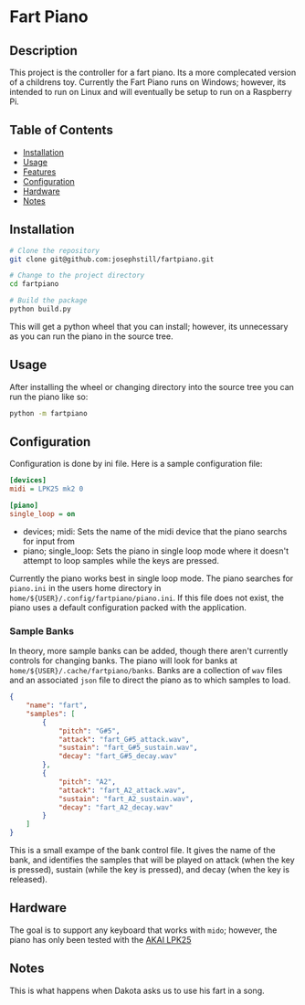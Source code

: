 # Fart Piano

## Description
This project is the controller for a fart piano. Its a more complecated version of a childrens toy. Currently the Fart Piano runs on Windows; however, its intended to run on Linux and will eventually be setup to run on a Raspberry Pi.

## Table of Contents
- [Installation](#installation)
- [Usage](#usage)
- [Features](#features)
- [Configuration](#configuration)
- [Hardware](#hardware)
- [Notes](#notes)

## Installation
```bash
# Clone the repository
git clone git@github.com:josephstill/fartpiano.git

# Change to the project directory
cd fartpiano

# Build the package
python build.py
```

This will get a python wheel that you can install; however, its unnecessary as you can run the piano in the source tree. 

## Usage
After installing the wheel or changing directory into the source tree you can run the piano like so:
```bash
python -m fartpiano
```

## Configuration
Configuration is done by ini file. Here is a sample configuration file: 
```ini
[devices]
midi = LPK25 mk2 0

[piano]
single_loop = on
```

* devices; midi: Sets the name of the midi device that the piano searchs for input from
* piano; single_loop: Sets the piano in single loop mode where it doesn't attempt to loop samples while the keys are pressed.

Currently the piano works best in single loop mode. The piano searches for ``piano.ini`` in the users home directory in ``home/${USER}/.config/fartpiano/piano.ini``. If this file does not exist, the piano uses a default configuration packed with the application.

### Sample Banks
In theory, more sample banks can be added, though there aren't currently controls for changing banks. The piano will look for banks at ``home/${USER}/.cache/fartpiano/banks``. Banks are a collection of ``wav`` files and an associated ``json`` file to direct the piano as to which samples to load.

```json
{
    "name": "fart",
    "samples": [
        {
            "pitch": "G#5",
            "attack": "fart_G#5_attack.wav",
            "sustain": "fart_G#5_sustain.wav",
            "decay": "fart_G#5_decay.wav"
        },
        {
            "pitch": "A2",
            "attack": "fart_A2_attack.wav",
            "sustain": "fart_A2_sustain.wav",
            "decay": "fart_A2_decay.wav"
        }
    ]
}
```
This is a small exampe of the bank control file. It gives the name of the bank, and identifies the samples that will be played on attack (when the key is pressed), sustain (while the key is pressed), and decay (when the key is released). 

## Hardware
The goal is to support any keyboard that works with ``mido``; however, the piano has only been tested with the [AKAI LPK25](https://www.amazon.com/AKAI-Professional-LPK25-Controller-Arpeggiator/dp/B0BF9PCGM8/ref=asc_df_B0BF9PCGM8/?tag=hyprod-20&linkCode=df0&hvadid=693360658756&hvpos=&hvnetw=g&hvrand=5943621215822459942&hvpone=&hvptwo=&hvqmt=&hvdev=c&hvdvcmdl=&hvlocint=&hvlocphy=9011836&hvtargid=pla-1839585134330&mcid=3da40ab2f9103258b78fa35c2ddbcf1a&th=1)

## Notes
This is what happens when Dakota asks us to use his fart in a song. 
